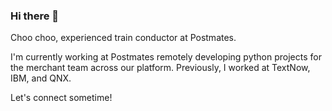 ### Hi there 👋

Choo choo, experienced train conductor at Postmates. <br />

I'm currently working at Postmates remotely developing python projects for the merchant team across our platform. Previously, I worked at TextNow, IBM, and QNX. 

Let's connect sometime!

<!--
**EdwaRen/Edwaren** is a ✨ _special_ ✨ repository because its `README.md` (this file) appears on your GitHub profile.

Here are some ideas to get you started:

- 🔭 I’m currently working on ...
- 🌱 I’m currently learning ...
- 👯 I’m looking to collaborate on ...
- 🤔 I’m looking for help with ...
- 💬 Ask me about ...
- 📫 How to reach me: ...
- 😄 Pronouns: ...
- ⚡ Fun fact: ...
-->

